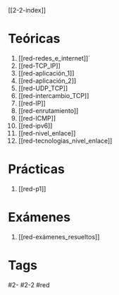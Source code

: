 [[2-2-index]]
# Teóricas
1. [[red-redes_e_internet]]´
2. [[red-TCP_IP]]
3. [[red-aplicación_1]]
4. [[red-aplicación_2]]
5. [[red-UDP_TCP]]
6. [[red-intercambio_TCP]]
7. [[red-IP]]
8. [[red-enrutamiento]]
9. [[red-ICMP]]
10. [[red-ipv6]]
11. [[red-nivel_enlace]]
12. [[red-tecnologias_nivel_enlace]]
# Prácticas
1. [[red-p1]]
# Exámenes
1. [[red-exámenes_resueltos]]
# Tags
#2- 
#2-2 
#red
